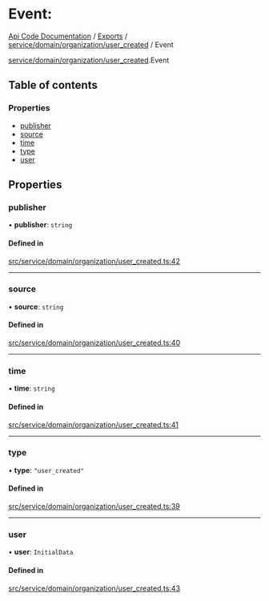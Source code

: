 # Event: 
 
[Api Code Documentation](../README.md) / [Exports](../modules.md) / [service/domain/organization/user\_created](../modules/service_domain_organization_user_created.md) / Event

[service/domain/organization/user_created](../modules/service_domain_organization_user_created.md).Event

## Table of contents

### Properties

- [publisher](service_domain_organization_user_created.Event.md#publisher)
- [source](service_domain_organization_user_created.Event.md#source)
- [time](service_domain_organization_user_created.Event.md#time)
- [type](service_domain_organization_user_created.Event.md#type)
- [user](service_domain_organization_user_created.Event.md#user)

## Properties

### publisher

• **publisher**: `string`

#### Defined in

[src/service/domain/organization/user_created.ts:42](https://github.com/openkfw/TruBudget/blob/95e6f8a/api/src/service/domain/organization/user_created.ts#L42)

___

### source

• **source**: `string`

#### Defined in

[src/service/domain/organization/user_created.ts:40](https://github.com/openkfw/TruBudget/blob/95e6f8a/api/src/service/domain/organization/user_created.ts#L40)

___

### time

• **time**: `string`

#### Defined in

[src/service/domain/organization/user_created.ts:41](https://github.com/openkfw/TruBudget/blob/95e6f8a/api/src/service/domain/organization/user_created.ts#L41)

___

### type

• **type**: ``"user_created"``

#### Defined in

[src/service/domain/organization/user_created.ts:39](https://github.com/openkfw/TruBudget/blob/95e6f8a/api/src/service/domain/organization/user_created.ts#L39)

___

### user

• **user**: `InitialData`

#### Defined in

[src/service/domain/organization/user_created.ts:43](https://github.com/openkfw/TruBudget/blob/95e6f8a/api/src/service/domain/organization/user_created.ts#L43)
